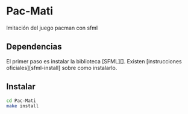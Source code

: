 # Pac-Mati
Imitación del juego pacman con sfml

Dependencias
------------
El primer paso es instalar la biblioteca [SFML][]. Existen [instrucciones oficiales][sfml-install] sobre como instalarlo.

Instalar
--------
```bash
cd Pac-Mati
make install
```